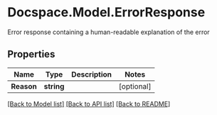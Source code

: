 # Docspace.Model.ErrorResponse
Error response containing a human-readable explanation of the error

## Properties

Name | Type | Description | Notes
------------ | ------------- | ------------- | -------------
**Reason** | **string** |  | [optional] 

[[Back to Model list]](../README.md#documentation-for-models) [[Back to API list]](../README.md#documentation-for-api-endpoints) [[Back to README]](../README.md)

